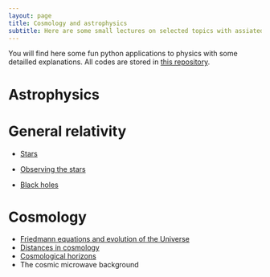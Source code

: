 ```yaml
---
layout: page
title: Cosmology and astrophysics
subtitle: Here are some small lectures on selected topics with assiated illustrative codes you can play with.
---
```


You will find here some fun python applications to physics with some detailled explanations. All codes are stored in [this repository](https://github.com/YoloNomy).

# Astrophysics

# General relativity

- [Stars](cosmo/stars.md)
- [Observing the stars](cosmo/astro-obs.md)

- [Black holes](cosmo/black-holes.md)

# Cosmology

- [Friedmann equations and evolution of the Universe](cosmo/friedmann.md)
- [Distances in cosmology](cosmo/distances.md)
- [Cosmological horizons](cosmo/horizons.md)
- The cosmic microwave background



